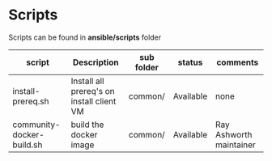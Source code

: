 # Scripts

Scripts can be found in **ansible/scripts** folder

|script|Description| sub folder |status | comments|
|------|-----------|------------|--------|---------|
|install-prereq.sh|Install all prereq's on install client VM|common/|Available| none|
|community-docker-build.sh|build the docker image|common/|Available|Ray Ashworth maintainer|
